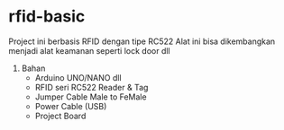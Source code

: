 # rfid-basic

Project ini berbasis RFID dengan tipe RC522
Alat ini bisa dikembangkan menjadi alat keamanan seperti lock door dll
1. Bahan
   - Arduino UNO/NANO dll
   - RFID seri RC522 Reader & Tag
   - Jumper Cable Male to FeMale
   - Power Cable (USB)
   - Project Board
